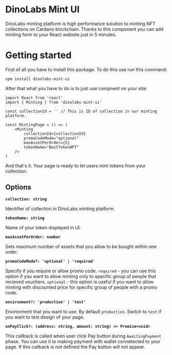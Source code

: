 
# DinoLabs Mint UI

DinoLabs minting platform is high performance solution to minting NFT collections on Cardano blockchain. 
Thanks to this component you can add minting form to your React website just in 5 minutes.

# Getting started

First of all you have to install this package. To do this use run this command:

```
npm install dinolabs-mint-ui
```

After that what you have to do is to just use compnent on your site:

```
import React from 'react'
import { Minting } from 'dinolabs-mint-ui'

const collectionId = '' // This is ID of collection in our minting platform.

const MintingPage = () => (
	<Minting
		collectionId={collectionId}
		promoCodeMode="optional"
		maxAssetPerOrder={5}
		tokenName="BestTokenNFT"
	/>
)
```

And that's it. Your page is ready to let users mint tokens from your collection.

## Options

**`collection: string`**

Identifier of collection in DinoLabs minting platform.

**`tokenName: string`**

Name of your token displayed in UI.

**`maxAssetPerOrder: number`**

Sets maximum number of assets that you allow to be bought within one order.

**`promoCodeMode?: 'optional' | 'required'`**

Specify if you require or allow promo code. 
`required` - you can use this option if you want to allow minting only to specific group of people that recieved vouchers.
`optional` - this option is useful if you want to allow minting with discounted price for specific group of people with a promo code.

**`environment?: 'production' | 'test'`**

Environment that you want to use. By default `production`. Switch to `test` if you want to test design of your page.

**`onPayClick?: (address: string, amount: string) => Promise<void>`**

This callback is called when user click Pay button during `AwaitingPayment` phase. You can use it to making payment with wallet connetected to your page.
If this callback is not defined the Pay button will not appear.